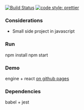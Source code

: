 [![Build Status](https://travis-ci.org/bmdoherty/sudoku.svg?branch=master)](https://travis-ci.org/bmdoherty/sudoku)
[![code style: prettier](https://img.shields.io/badge/code_style-prettier-ff69b4.svg?style=flat-square)](https://github.com/prettier/prettier)

### Considerations
* Small side project in javascript

### Run
npm install
npm start

### Demo
engine + react [on github pages](https://bmdoherty.github.io/sudoku-react/)

### Dependencies
babel + jest